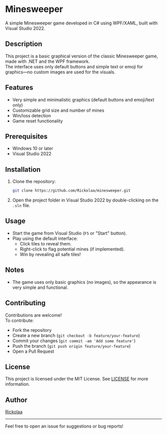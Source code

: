 # Minesweeper

A simple Minesweeper game developed in C# using WPF/XAML, built with Visual Studio 2022.

## Description

This project is a basic graphical version of the classic Minesweeper game, made with .NET and the WPF framework.  
The interface uses only default buttons and simple text or emoji for graphics—no custom images are used for the visuals.

## Features

- Very simple and minimalistic graphics (default buttons and emoji/text only)
- Customizable grid size and number of mines
- Win/loss detection
- Game reset functionality

## Prerequisites

- Windows 10 or later
- Visual Studio 2022

## Installation

1. Clone the repository:
   ```bash
   git clone https://github.com/Rickolaa/minesweeper.git
   ```
2. Open the project folder in Visual Studio 2022 by double-clicking on the `.sln` file.

## Usage

- Start the game from Visual Studio (`F5` or "Start" button).
- Play using the default interface:
  - Click tiles to reveal them.
  - Right-click to flag potential mines (if implemented).
  - Win by revealing all safe tiles!

## Notes

- The game uses only basic graphics (no images), so the appearance is very simple and functional.

## Contributing

Contributions are welcome!  
To contribute:
- Fork the repository
- Create a new branch (`git checkout -b feature/your-feature`)
- Commit your changes (`git commit -am 'Add some feature'`)
- Push the branch (`git push origin feature/your-feature`)
- Open a Pull Request

## License

This project is licensed under the MIT License. See [LICENSE](LICENSE) for more information.

## Author

[Rickolaa](https://github.com/Rickolaa)

---

Feel free to open an issue for suggestions or bug reports!